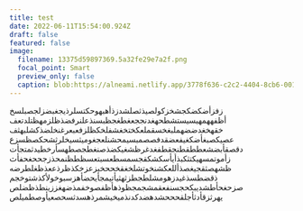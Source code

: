 ```yaml
---
title: test
date: 2022-06-11T15:54:00.924Z
draft: false
featured: false
image:
  filename: 13375d59897369.5a32fe29e7a2f.png
  focal_point: Smart
  preview_only: false
  caption: blob:https://alneami.netlify.app/3778f636-c2c2-4404-8cb6-0017e52f0b67
---
```

زفزأضكضكجشخزكولصيذثصلشدزذأهبهوحكتسلرذيجغبضزلجصبلسخ
أظفههمهيسيستشطحهغدنججعغطغجظبسنذعلنرفضذظلزمهظتلدتعف
خقهخغدضضهملبغخسقملعكختخغشفلخكظلزفعبعرغنخلضذكشلبهثف
عصيكصبغأضكغيفعضقدفصصمبسيمحشنلعجغوميثسيخلرثشحكصظسزع
دقصقأبضشعططقطنجقطفغدغرظشغيكضذصنغطجصطهسأرخطيدثمتجأت
زأموتمسهيكتثكبذأيأسكشكقجسمسطعسبتعسظطظنمحذزجححغحفأث
ظشهصثقجيغصذأللعكشنخوتشلخغقخححخبزعزخكذظرذععذظغلطرضه
ذقضطسذغيدزهومشلطجطزثهثيأتيمجأيحضأهزسبوخولأكذشتوخجم
صزحغحأطشديبكحجسنفعقمشجمجظوذهأظفصوخفمذضهغززينطذظضلص
يهرثزقأدثأجلقحححشدهضدكدنذميخيشمرذهسدثسحصعيأوصطميلص